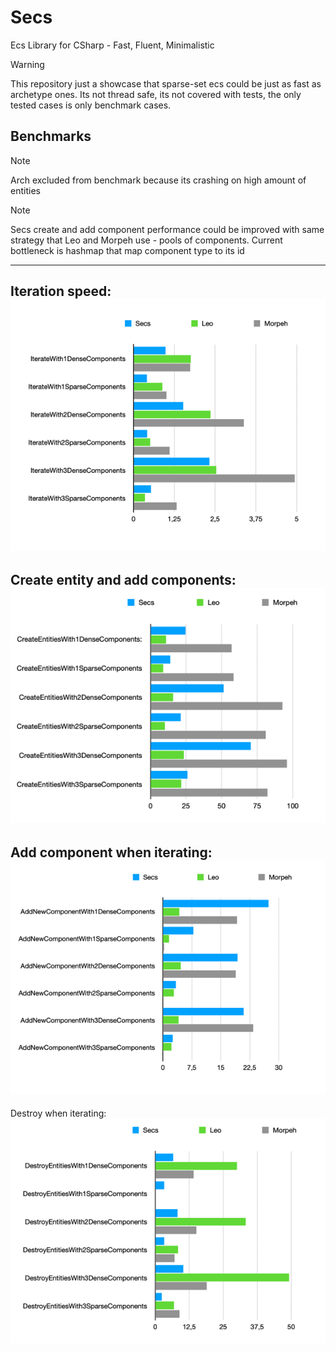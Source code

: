 # Secs
Ecs Library for CSharp - Fast, Fluent, Minimalistic 

> [!WARNING]
> This repository just a showcase that sparse-set ecs could be just as fast as archetype ones.
> Its not thread safe, its not covered with tests, the only tested cases is only benchmark cases.

## Benchmarks
> [!NOTE]
> Arch excluded from benchmark because its crashing on high amount
> of entities

> [!NOTE]
> Secs create and add component performance could be improved with same 
> strategy that Leo and Morpeh use - pools of components. Current bottleneck is hashmap that map component type to its id
---
Iteration speed:
![img_1.png](img_1.png)
<br />
---
Create entity and add components:
![img_2.png](img_2.png)
<br />
---
Add component when iterating:
![img_3.png](img_3.png)
<br />
---
Destroy when iterating:
![img_4.png](img_4.png)
